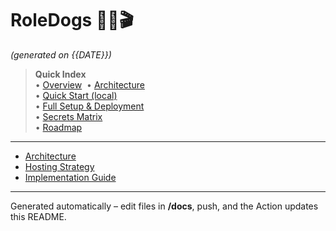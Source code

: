 ﻿# RoleDogs 🐕‍🦺🎬
*(generated on {{DATE}})*

> **Quick Index**  
> • [Overview](#role_dogs)  • [Architecture](docs/ARCHITECTURE.md)  
> • [Quick Start (local)](docs/IMPLEMENTATION_GUIDE.md#2--local-dev)  
> • [Full Setup & Deployment](docs/IMPLEMENTATION_GUIDE.md#3--deploy)  
> • [Secrets Matrix](docs/HOSTING_STRATEGY.md#secrets-summary)  
> • [Roadmap](docs/IMPLEMENTATION_GUIDE.md#roadmap)  

---

- [Architecture](docs/ARCHITECTURE.md)  
- [Hosting Strategy](docs/HOSTING_STRATEGY.md)  
- [Implementation Guide](docs/IMPLEMENTATION_GUIDE.md)

---
Generated automatically – edit files in **/docs**, push, and the Action
updates this README.
